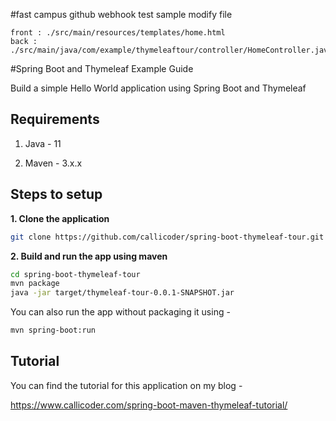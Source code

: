 #fast campus github webhook test sample modify file
```
front : ./src/main/resources/templates/home.html
back : ./src/main/java/com/example/thymeleaftour/controller/HomeController.java
```


#Spring Boot and Thymeleaf Example Guide

Build a simple Hello World application using Spring Boot and Thymeleaf

## Requirements

1. Java - 11

2. Maven - 3.x.x

## Steps to setup

**1. Clone the application**

```bash
git clone https://github.com/callicoder/spring-boot-thymeleaf-tour.git
```

**2. Build and run the app using maven**

```bash
cd spring-boot-thymeleaf-tour
mvn package
java -jar target/thymeleaf-tour-0.0.1-SNAPSHOT.jar
```

You can also run the app without packaging it using -

```bash
mvn spring-boot:run
```

## Tutorial

You can find the tutorial for this application on my blog -

<https://www.callicoder.com/spring-boot-maven-thymeleaf-tutorial/>
